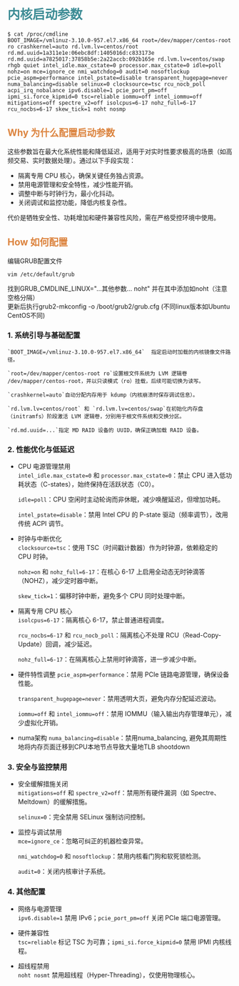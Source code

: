 # <font  color='3d8c95'>内核启动参数</font>
```
$ cat /proc/cmdline
BOOT_IMAGE=/vmlinuz-3.10.0-957.el7.x86_64 root=/dev/mapper/centos-root ro crashkernel=auto rd.lvm.lv=centos/root rd.md.uuid=1a311e1e:06ebc8df:1405016d:c833173e rd.md.uuid=a7825017:37858b5e:2a22accb:092b165e rd.lvm.lv=centos/swap rhgb quiet intel_idle.max_cstate=0 processor.max_cstate=0 idle=poll nohz=on mce=ignore_ce nmi_watchdog=0 audit=0 nosoftlockup pcie_aspm=performance intel_pstate=disable transparent_hugepage=never numa_balancing=disable selinux=0 clocksource=tsc rcu_nocb_poll acpi_irq_nobalance ipv6.disable=1 pcie_port_pm=off ipmi_si.force_kipmid=0 tsc=reliable iommu=off intel_iommu=off mitigations=off spectre_v2=off isolcpus=6-17 nohz_full=6-17 rcu_nocbs=6-17 skew_tick=1 noht nosmp
```
## <font  color='dc843f'>Why 为什么配置启动参数</font>
这些参数旨在最大化系统性能和降低延迟，适用于对实时性要求极高的场景（如高频交易、实时数据处理）。通过以下手段实现：
- 隔离专用 CPU 核心，确保关键任务独占资源。
- 禁用电源管理和安全特性，减少性能开销。
- 调整中断与时钟行为，最小化抖动。
- 关闭调试和监控功能，降低内核复杂性。

代价是牺牲安全性、功耗增加和硬件兼容性风险，需在严格受控环境中使用。

## <font  color='dc843f'>How 如何配置</font>
编辑GRUB配置文件
```
vim /etc/default/grub
```
找到GRUB_CMDLINE_LINUX="...其他参数... noht" 并在其中添加如noht（注意空格分隔）  
更新后执行grub2-mkconfig -o /boot/grub2/grub.cfg (不同linux版本如Ubuntu CentOS不同)
### 1. 系统引导与基础配置  
    `BOOT_IMAGE=/vmlinuz-3.10.0-957.el7.x86_64`  指定启动时加载的内核镜像文件路径。  

    `root=/dev/mapper/centos-root ro`设置根文件系统为 LVM 逻辑卷 /dev/mapper/centos-root，并以只读模式（ro）挂载，后续可能切换为读写。

    `crashkernel=auto`自动分配内存用于 kdump（内核崩溃时保存调试信息）。

    `rd.lvm.lv=centos/root` 和 `rd.lvm.lv=centos/swap`在初始化内存盘（initramfs）阶段激活 LVM 逻辑卷，分别用于根文件系统和交换分区。

    `rd.md.uuid=...`指定 MD RAID 设备的 UUID，确保正确加载 RAID 设备。

### 2. 性能优化与低延迟
- CPU 电源管理禁用  
    `intel_idle.max_cstate=0` 和 `processor.max_cstate=0`：禁止 CPU 进入低功耗状态（C-states），始终保持在活跃状态（C0）。

    `idle=poll`：CPU 空闲时主动轮询而非休眠，减少唤醒延迟，但增加功耗。

    `intel_pstate=disable`：禁用 Intel CPU 的 P-state 驱动（频率调节），改用传统 ACPI 调节。

- 时钟与中断优化  
    `clocksource=tsc`：使用 TSC（时间戳计数器）作为时钟源，依赖稳定的 CPU 时钟。

    `nohz=on` 和 `nohz_full=6-17`：在核心 6-17 上启用全动态无时钟滴答（NOHZ），减少定时器中断。

    `skew_tick=1`：偏移时钟中断，避免多个 CPU 同时处理中断。

- 隔离专用 CPU 核心  
    `isolcpus=6-17`：隔离核心 6-17，禁止普通进程调度。

    `rcu_nocbs=6-17` 和 `rcu_nocb_poll`：隔离核心不处理 RCU（Read-Copy-Update）回调，减少延迟。

    `nohz_full=6-17`：在隔离核心上禁用时钟滴答，进一步减少中断。

- 硬件特性调整
    `pcie_aspm=performance`：禁用 PCIe 链路电源管理，确保设备性能。

    `transparent_hugepage=never`：禁用透明大页，避免内存分配延迟波动。

    `iommu=off` 和 `intel_iommu=off`：禁用 IOMMU（输入输出内存管理单元），减少虚拟化开销。

- numa架构
  `numa_balancing=disable`：禁用numa_balancing, 避免其周期性地将内存页面迁移到CPU本地节点导致大量地TLB shootdown

### 3. 安全与监控禁用  
- 安全缓解措施关闭  
    `mitigations=off` 和 `spectre_v2=off`：禁用所有硬件漏洞（如 Spectre、Meltdown）的缓解措施。
    
    `selinux=0`：完全禁用 SELinux 强制访问控制。

- 监控与调试禁用  
    `mce=ignore_ce`：忽略可纠正的机器检查异常。
    
    `nmi_watchdog=0` 和 `nosoftlockup`：禁用内核看门狗和软死锁检测。

    `audit=0`：关闭内核审计子系统。
    
### 4. 其他配置  
- 网络与电源管理  
    `ipv6.disable=1` 禁用 IPv6；`pcie_port_pm=off` 关闭 PCIe 端口电源管理。

- 硬件兼容性  
    `tsc=reliable` 标记 TSC 为可靠；`ipmi_si.force_kipmid=0` 禁用 IPMI 内核线程。

- 超线程禁用  
    `noht nosmt` 禁用超线程（Hyper-Threading），仅使用物理核心。

